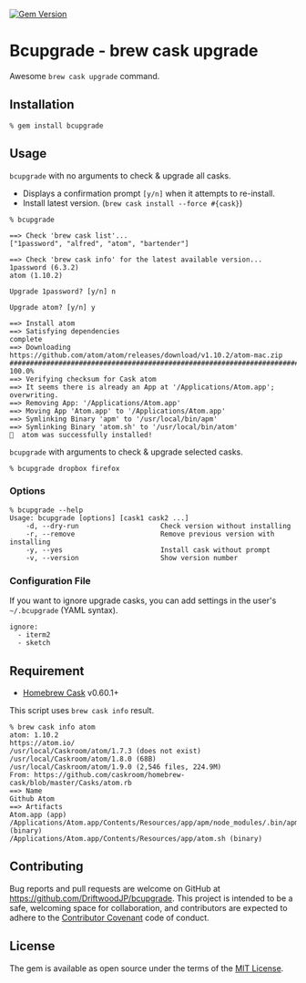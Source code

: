 [![Gem Version](https://badge.fury.io/rb/bcupgrade.svg)](https://badge.fury.io/rb/bcupgrade)

# Bcupgrade - brew cask upgrade

Awesome `brew cask upgrade` command.




## Installation

```
% gem install bcupgrade
```




## Usage

`bcupgrade` with no arguments to check & upgrade all casks. 

- Displays a confirmation prompt `[y/n]` when it attempts to re-install.
- Install latest version. (`brew cask install --force #{cask}`)

```
% bcupgrade

==> Check 'brew cask list'...
["1password", "alfred", "atom", "bartender"]

==> Check 'brew cask info' for the latest available version...
1password (6.3.2)
atom (1.10.2)

Upgrade 1password? [y/n] n

Upgrade atom? [y/n] y

==> Install atom
==> Satisfying dependencies
complete
==> Downloading https://github.com/atom/atom/releases/download/v1.10.2/atom-mac.zip
############################################################################################################################## 100.0%
==> Verifying checksum for Cask atom
==> It seems there is already an App at '/Applications/Atom.app'; overwriting.
==> Removing App: '/Applications/Atom.app'
==> Moving App 'Atom.app' to '/Applications/Atom.app'
==> Symlinking Binary 'apm' to '/usr/local/bin/apm'
==> Symlinking Binary 'atom.sh' to '/usr/local/bin/atom'
🍺  atom was successfully installed!
```

`bcupgrade` with arguments to check & upgrade selected casks.

```
% bcupgrade dropbox firefox
```


### Options

```
% bcupgrade --help
Usage: bcupgrade [options] [cask1 cask2 ...]
    -d, --dry-run                    Check version without installing
    -r, --remove                     Remove previous version with installing
    -y, --yes                        Install cask without prompt
    -v, --version                    Show version number
```


### Configuration File

If you want to ignore upgrade casks, you can add settings in the user's `~/.bcupgrade` (YAML syntax).

```
ignore:
  - iterm2
  - sketch
```




## Requirement

- [Homebrew Cask](https://caskroom.github.io/) v0.60.1+


This script uses `brew cask info` result.

```
% brew cask info atom
atom: 1.10.2
https://atom.io/
/usr/local/Caskroom/atom/1.7.3 (does not exist)
/usr/local/Caskroom/atom/1.8.0 (68B)
/usr/local/Caskroom/atom/1.9.0 (2,546 files, 224.9M)
From: https://github.com/caskroom/homebrew-cask/blob/master/Casks/atom.rb
==> Name
Github Atom
==> Artifacts
Atom.app (app)
/Applications/Atom.app/Contents/Resources/app/apm/node_modules/.bin/apm (binary)
/Applications/Atom.app/Contents/Resources/app/atom.sh (binary)
```




## Contributing

Bug reports and pull requests are welcome on GitHub at https://github.com/DriftwoodJP/bcupgrade.
This project is intended to be a safe, welcoming space for collaboration, and contributors are expected to adhere to the [Contributor Covenant](http://contributor-covenant.org) code of conduct.




## License

The gem is available as open source under the terms of the [MIT License](http://opensource.org/licenses/MIT).

